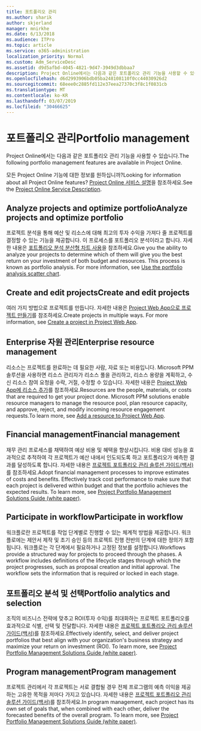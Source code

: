```yaml
---
title: 포트폴리오 관리
ms.author: sharik
author: skjerland
manager: mnirkhe
ms.date: 6/13/2018
ms.audience: ITPro
ms.topic: article
ms.service: o365-administration
localization_priority: Normal
ms.custom: Adm_ServiceDesc
ms.assetid: d9d5afbd-4045-4821-9d47-3949d3dbbaa7
description: Project Online에서는 다음과 같은 포트폴리오 관리 기능을 사용할 수 있습니다.
ms.openlocfilehash: d6d2993906bdb05ba248108110f0cc44030926d2
ms.sourcegitcommit: 68eee0c2885fd112e37eea27370c3f8c1f0831cb
ms.translationtype: MT
ms.contentlocale: ko-KR
ms.lasthandoff: 03/07/2019
ms.locfileid: "30466625"
---
```

# <a name="portfolio-management"></a><span data-ttu-id="e7350-103">포트폴리오 관리</span><span class="sxs-lookup"><span data-stu-id="e7350-103">Portfolio management</span></span>

<span data-ttu-id="e7350-104">Project Online에서는 다음과 같은 포트폴리오 관리 기능을 사용할 수 있습니다.</span><span class="sxs-lookup"><span data-stu-id="e7350-104">The following portfolio management features are available in Project Online.</span></span>
  
<span data-ttu-id="e7350-105">모든 Project Online 기능에 대한 정보를 원하십니까?</span><span class="sxs-lookup"><span data-stu-id="e7350-105">Looking for information about all Project Online features?</span></span> <span data-ttu-id="e7350-106">[Project Online 서비스 설명](project-online-service-description.md)을 참조하세요.</span><span class="sxs-lookup"><span data-stu-id="e7350-106">See the [Project Online Service Description](project-online-service-description.md).</span></span>
  
## <a name="analyze-projects-and-optimize-portfolio"></a><span data-ttu-id="e7350-107">Analyze projects and optimize portfolio</span><span class="sxs-lookup"><span data-stu-id="e7350-107">Analyze projects and optimize portfolio</span></span>
<span data-ttu-id="e7350-108"><a name="bkmk_AnalyzeProjects"> </a></span><span class="sxs-lookup"><span data-stu-id="e7350-108"></span></span>

<span data-ttu-id="e7350-p102">프로젝트 분석을 통해 예산 및 리소스에 대해 최고의 투자 수익을 가져다 줄 프로젝트를 결정할 수 있는 기능을 제공합니다. 이 프로세스를 포트폴리오 분석이라고 합니다. 자세한 내용은 [포트폴리오 분석 분산형 차트 사용](http://go.microsoft.com/fwlink/?LinkID=823665&amp;clcid=0x409)을 참조하세요.</span><span class="sxs-lookup"><span data-stu-id="e7350-p102">Give you the ability to analyze your projects to determine which of them will give you the best return on your investment of both budget and resources. This process is known as portfolio analysis. For more information, see [Use the portfolio analysis scatter chart](http://go.microsoft.com/fwlink/?LinkID=823665&amp;clcid=0x409).</span></span>
  
## <a name="create-and-edit-projects"></a><span data-ttu-id="e7350-112">Create and edit projects</span><span class="sxs-lookup"><span data-stu-id="e7350-112">Create and edit projects</span></span>
<span data-ttu-id="e7350-113"><a name="bkmk_CreateAndEditProjects"> </a></span><span class="sxs-lookup"><span data-stu-id="e7350-113"></span></span>

<span data-ttu-id="e7350-p103">여러 가지 방법으로 프로젝트를 만듭니다. 자세한 내용은 [Project Web App으로 프로젝트 만들기](http://go.microsoft.com/fwlink/?LinkID=746895&amp;clcid=0x409)를 참조하세요.</span><span class="sxs-lookup"><span data-stu-id="e7350-p103">Create projects in multiple ways. For more information, see [Create a project in Project Web App](http://go.microsoft.com/fwlink/?LinkID=746895&amp;clcid=0x409).</span></span>
  
## <a name="enterprise-resource-management"></a><span data-ttu-id="e7350-116">Enterprise 자원 관리</span><span class="sxs-lookup"><span data-stu-id="e7350-116">Enterprise resource management</span></span>
<span data-ttu-id="e7350-117"><a name="bkmk_ResourceManagement"> </a></span><span class="sxs-lookup"><span data-stu-id="e7350-117"></span></span>

<span data-ttu-id="e7350-p104">리소스는 프로젝트를 완료하는 데 필요한 사람, 자료 또는 비용입니다. Microsoft PPM 솔루션을 사용하면 리소스 관리자가 리소스 풀을 관리하고, 리소스 용량을 계획하고, 수신 리소스 참여 요청을 수락, 거절, 수정할 수 있습니다. 자세한 내용은 [Project Web App에 리소스 추가](https://go.microsoft.com/fwlink/p/?LinkId=271320)를 참조하세요.</span><span class="sxs-lookup"><span data-stu-id="e7350-p104">Resources are the people, materials, or costs that are required to get your project done. Microsoft PPM solutions enable resource managers to manage the resource pool, plan resource capacity, and approve, reject, and modify incoming resource engagement requests.To learn more, see [Add a resource to Project Web App](https://go.microsoft.com/fwlink/p/?LinkId=271320).</span></span>
  
## <a name="financial-management"></a><span data-ttu-id="e7350-120">Financial management</span><span class="sxs-lookup"><span data-stu-id="e7350-120">Financial management</span></span>
<span data-ttu-id="e7350-121"><a name="bkmk_FinancialManagement"> </a></span><span class="sxs-lookup"><span data-stu-id="e7350-121"></span></span>

<span data-ttu-id="e7350-p105">재무 관리 프로세스를 채택하여 예상 비용 및 혜택을 향상시킵니다. 비용 대비 성능을 효과적으로 추적하여 각 프로젝트가 예산 내에서 인도되도록 하고 포트폴리오가 예측한 결과를 달성하도록 합니다. 자세한 내용은 [프로젝트 포트폴리오 관리 솔루션 가이드(백서)](https://go.microsoft.com/fwlink/p/?LinkId=402633)를 참조하세요.</span><span class="sxs-lookup"><span data-stu-id="e7350-p105">Adopt financial management processes to improve estimates of costs and benefits. Effectively track cost performance to make sure that each project is delivered within budget and that the portfolio achieves the expected results. To learn more, see [Project Portfolio Management Solutions Guide (white paper)](https://go.microsoft.com/fwlink/p/?LinkId=402633).</span></span>
  
## <a name="participate-in-workflow"></a><span data-ttu-id="e7350-125">Participate in workflow</span><span class="sxs-lookup"><span data-stu-id="e7350-125">Participate in workflow</span></span>
<span data-ttu-id="e7350-126"><a name="bkmk_ParticipateInWorkflow"> </a></span><span class="sxs-lookup"><span data-stu-id="e7350-126"></span></span>

<span data-ttu-id="e7350-p106">워크플로란 프로젝트를 작업 단계별로 진행할 수 있는 체계적 방법을 제공합니다. 워크플로에는 제안서 제작 및 초기 승인 등의 프로젝트 진행 전반의 단계에 대한 정의가 포함됩니다. 워크플로는 각 단계에서 필요하거나 고정된 정보를 설정합니다.</span><span class="sxs-lookup"><span data-stu-id="e7350-p106">Workflows provide a structured way for projects to proceed through the phases. A workflow includes definitions of the lifecycle stages through which the project progresses, such as proposal creation and initial approval. The workflow sets the information that is required or locked in each stage.</span></span>
  
## <a name="portfolio-analytics-and-selection"></a><span data-ttu-id="e7350-130">포트폴리오 분석 및 선택</span><span class="sxs-lookup"><span data-stu-id="e7350-130">Portfolio analytics and selection</span></span>
<span data-ttu-id="e7350-131"><a name="bkmk_PortfolioAnalyticsandSelection"> </a></span><span class="sxs-lookup"><span data-stu-id="e7350-131"></span></span>

<span data-ttu-id="e7350-p107">조직의 비즈니스 전략에 맞추고 ROI(투자 수익)를 최대화하는 프로젝트 포트폴리오를 효과적으로 식별, 선택 및 전달합니다. 자세한 내용은 [프로젝트 포트폴리오 관리 솔루션 가이드(백서)](https://go.microsoft.com/fwlink/p/?LinkId=402633)를 참조하세요.</span><span class="sxs-lookup"><span data-stu-id="e7350-p107">Effectively identify, select, and deliver project portfolios that best align with your organization's business strategy and maximize your return on investment (ROI). To learn more, see [Project Portfolio Management Solutions Guide (white paper)](https://go.microsoft.com/fwlink/p/?LinkId=402633).</span></span>
  
## <a name="program-management"></a><span data-ttu-id="e7350-134">Program management</span><span class="sxs-lookup"><span data-stu-id="e7350-134">Program management</span></span>
<span data-ttu-id="e7350-135"><a name="bkmk_ProgramManagement"> </a></span><span class="sxs-lookup"><span data-stu-id="e7350-135"></span></span>

<span data-ttu-id="e7350-p108">프로젝트 관리에서 각 프로젝트는 서로 결합될 경우 전체 프로그램의 예측 이익을 제공하는 고유한 목적을 저마다 가지고 있습니다. 자세한 내용은 [프로젝트 포트폴리오 관리 솔루션 가이드(백서)](https://go.microsoft.com/fwlink/p/?LinkId=402633)를 참조하세요.</span><span class="sxs-lookup"><span data-stu-id="e7350-p108">In program management, each project has its own set of goals that, when combined with each other, deliver the forecasted benefits of the overall program. To learn more, see [Project Portfolio Management Solutions Guide (white paper)](https://go.microsoft.com/fwlink/p/?LinkId=402633).</span></span>
  

